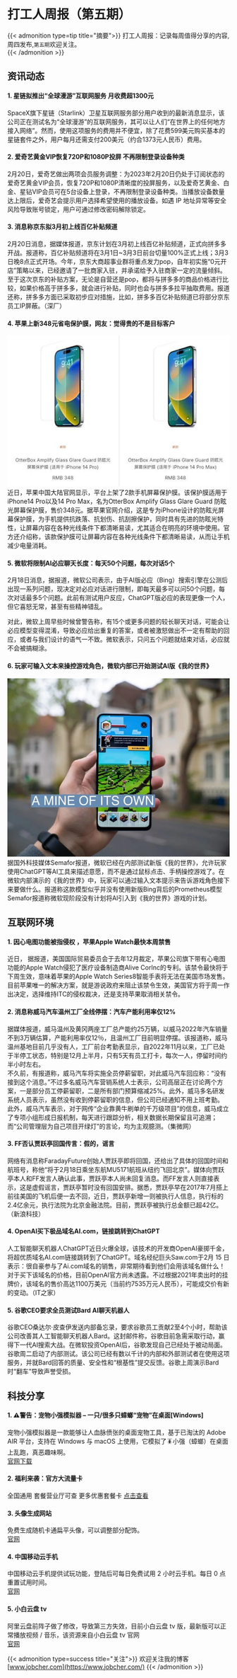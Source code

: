 # 打工人周报（第五期）

{{< admonition type=tip title="摘要">}}
打工人周报：记录每周值得分享的内容,周四发布,`第五期`欢迎关注。  
{{< /admonition >}}

## 资讯动态
#### 1. 星链拟推出“全球漫游”互联网服务 月收费超1300元
SpaceX旗下星链（Starlink）卫星互联网服务部分用户收到的最新消息显示，该公司正在测试名为“全球漫游”的互联网服务，其可以让人们“在世界上的任何地方接入网络”。然而，使用这项服务的费用并不便宜，除了花费599美元购买基本的星链套件之外，用户每月还需支付200美元（约合1373元人民币）费用。

#### 2. 爱奇艺黄金VIP恢复720P和1080P投屏 不再限制登录设备种类
2月20日，爱奇艺做出两项会员服务调整：为2023年2月20日仍处于订阅状态的爱奇艺黄金VIP会员，恢复720P和1080P清晰度的投屏服务，以及爱奇艺黄金、白金、星钻VIP会员可在5台设备上登录，不再限制登录设备种类。当播放设备数量达上限后，爱奇艺会提示用户选择希望使用的播放设备。如遇 IP 地址异常等安全风险导致账号锁定，用户可通过修改密码解除锁定。

#### 3. 消息称京东拟3月初上线百亿补贴频道
2月20日消息，据媒体报道，京东计划在3月初上线百亿补贴频道，正式向拼多多开战。报道称，百亿补贴频道将在3月1日~3月3日前台切量100%正式上线；3月3日晚8点正式开场。今年，京东大商超事业群将重点发力pop，自年初实施“0元开店”策略以来，已经邀请了一批商家入驻，并承诺给予入驻商家一定的流量倾斜。至于这次京东的补贴方案，无论是自营还是pop，都将与拼多多的商品价格进行比较，如果价格高于拼多多，就会进行补贴，同时也会与拼多多拉平抽取费用。报道还称，拼多多方面已采取初步应对措施，比如，拼多多百亿补贴频道已将部分京东员工IP屏蔽。（深厂）

#### 4. 苹果上新348元省电保护膜，网友：觉得贵的不是目标客户
![iphone](/images/63f2c423a3bfe.jpg)  
近日，苹果中国大陆官网显示，平台上架了2款手机屏幕保护膜。该保护膜适用于iPhone14 Pro以及14 Pro Max，名为OtterBox Amplify Glass Glare Guard 防眩光屏幕保护膜，售价348元。据苹果官网介绍，这是专为iPhone设计的防眩光屏幕保护膜，为手机提供抗跌落、抗划伤、抗刮擦保护，同时具有先进的防眩光特性，让屏幕内容在各种光线条件下都清晰易读，尤其适合在明亮的环境中使用。官方还介绍称，该款保护膜可让屏幕内容在各种光线条件下都清晰易读，从而让手机减少电量消耗。

#### 5. 微软将限制AI必应聊天长度：每天50个问题，每次对话5个
2月18日消息，据报道，微软公司表示，由于AI版必应（Bing）搜索引擎在公测后出现一系列问题，现决定对必应对话进行限制，即每天最多可以问50个问题，每次对话最多5个问题。此前有测试用户反应，ChatGPT版必应的表现更像一个人，但它喜怒无常，甚至有些精神错乱。  
  
对此，微软上周早些时候曾警告称，有15个或更多问题的较长聊天对话，可能会让必应模型变得混淆，导致必应给出重复的答案，或者被激怒做出不一定有帮助的回应，或者与我们设计的语气一不致。微软表示，只问五个问题就结束对话，必应就不会被搞糊涂。  

#### 6. 玩家可输入文本来操控游戏角色，微软内部已开始测试AI版《我的世界》
![chatai](/images/63f2c4e0af684.png)  
据国外科技媒体Semafor报道，微软已经在内部测试新版《我的世界》，允许玩家使用ChatGPT等AI工具来描述意愿，而不是通过鼠标点击、手柄操控游戏了。在微软内部演示的《我的世界》中，玩家可以通过输入文本提示来告诉游戏角色接下来要做什么。报道称这款模型似乎并没有使用新版Bing背后的Prometheus模型Semafor报道称微软现阶段没有计划将AI引入到《我的世界》游戏的计划。

## 互联网环境
#### 1. 因心电图功能被指侵权 ，苹果Apple Watch最快本周禁售
近日， 据报道，美国国际贸易委员会于去年12月裁定，苹果公司旗下带有心电图功能的Apple Watch侵犯了医疗设备制造商Alive CorInc的专利。该禁令最快将于下周生效，意味着苹果的Apple Watch Series8智能手表将无法在美国市场发售。目前苹果唯一的解决方案，就是游说政府来阻止该禁令生效，美国官方将于周一作出决定，选择维持ITC的侵权裁决，还是支持苹果取消相关禁令。

#### 2. 消息称威马汽车温州工厂全线停摆：汽车产能利用率仅12%
据媒体报道，威马温州及黄冈两座工厂总产能约25万辆，以威马2022年汽车销量不到3万辆估算，产能利用率仅12％，且温州工厂目前明显停摆。该报道称，威马温州基地目前几乎没有人，工厂前台考勤表显示，自2022年11月以来，工厂已处于半停工状态，特别是12月上半月，只有5天有员工打卡，每次一人，停留时间约半小时左右。   
不久前，有报道称，威马汽车将实施全员停薪留职，对此威马汽车回应称：“没有接到这个消息。”不过多名威马汽车营销系统人士表示，公司高层正在讨论两个方案，一是部分员工停薪留职，二是所有部门预算缩减25%。此外，威马多名研发系统人员表示，虽然没有收到停薪留职的信息，但公司已经通知不用上班考勤。 此外，威马汽车表示，对于网传“企业靠黄牛刷单的千万级项目”的信息，威马成立了专项小组形成日报机制，每天进行跟踪分析，相关数据长期保留且可追溯；而“公司管理层为自己项目开绿灯”的言论，均为主观臆测。（集微网）

#### 3. FF否认贾跃亭回国传言：假的，谣言
网络有消息称FaradayFuture创始人贾跃亭即将回国，还给出了具体的回国时间和航班号，称他“将于2月18日乘坐东航MU5171航班从纽约飞回北京”。媒体向贾跃亭本人和FF发言人确认此事，贾跃亭本人尚未回复消息。而FF发言人则直接表示，这是虚假谣言，贾跃亭暂时没有回国安排。据悉，贾跃亭早在2017年7月搭上前往美国的飞机后便一去不回，近日，贾跃亭新增一则被执行人信息，执行标的2.4亿余元，执行法院为北京金融法院。目前，贾跃亭被执行总金额已超42亿。（新浪科技）

#### 4. OpenAI买下极品域名AI.com，链接跳转到ChatGPT
人工智能聊天机器人ChatGPT近日火爆全球，该技术的开发商OpenAI豪掷千金，将超优质域名AI.com链接跳转到了ChatGPT。域名经纪巨头Saw.com于2月 15 日表示：很自豪参与了Ai.com域名的销售，非常期待看到他们会用该域名做什么！  
对于买下该域名的价格，目前OpenAI官方尚未透露。不过根据2021年卖出时的挂牌价，该域名的售价高达1100万美元（当前约7535万元人民币），可能成交价有新的变动。（IT之家）

#### 5. 谷歌CEO要求全员测试Bard AI聊天机器人
谷歌CEO桑达尔·皮查伊发送内部备忘录，要求谷歌员工贡献2至4个小时，帮助该公司改善其人工智能聊天机器人Bard。这封邮件称，谷歌目前急需采取行动，赢得下一代AI搜索大战。在微软投资OpenAI后，谷歌发现自己已经处于被动局面。谷歌周二启动了内部测试。该公司已经有数以千计的内部和外部测试者在使用这项服务，并就Bard回答的质量、安全性和“根基性”提交反馈。谷歌上周演示Bard时“翻车”导致声誉受损。

## 科技分享
#### 1. ⚠️警告：宠物小强模拟器 – 一只/很多只蟑螂“宠物”在桌面[Windows]
宠物小强模拟器是一款能够让人血脉偾张的桌面宠物工具，基于已淘汰的 Adobe AIR 平台，支持在 Windows 与 macOS 上使用，它模拟了🪳小强（蟑螂）在桌面上乱跑，真恶趣味啊。  
[官网下载](https://github.com/FerryYoungFan/VirtualCockroach?utm_source=appinn.com)  

#### 2. 福利来袭：官方大流量卡
 全国通用 套餐营业厅可查 更多优惠套餐卡 [点击查看](http://www.5gka.cn/#10000)

#### 3. 头像生成网站
免费生成随机卡通扁平头像，可以调整部分配饰。  
[官网](https://avatar.0skyu.cn/)

#### 4. 中国移动云手机
中国移动云手机提供试玩功能，登陆后可每日免费试用 2 小时云手机。每日 0 点重置试用时间。  
[官网](https://cloudphoneh5.buy.139.com/)

#### 5. 小白云盘 tv
阿里云盘前阵子做了修改，导致第三方失效，目前小白云盘 tv 版，最新版可以正常播放视频 / 音乐，该资源来自小白云盘 tv 官网  
[官网](https://www.123pan.com/s/ZAzA-EQ0wh)

{{< admonition type=success title="关注">}}
欢迎关注我的博客  
[www.jobcher.com](https://www.jobcher.com/)
{{< /admonition >}}
